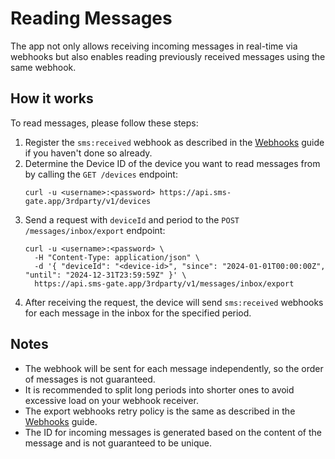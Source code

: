 # Reading Messages

The app not only allows receiving incoming messages in real-time via webhooks but also enables reading previously received messages using the same webhook.

## How it works

To read messages, please follow these steps:

1. Register the `sms:received` webhook as described in the [Webhooks](../features/webhooks.md) guide if you haven't done so already.
2. Determine the Device ID of the device you want to read messages from by calling the `GET /devices` endpoint:
    ```
    curl -u <username>:<password> https://api.sms-gate.app/3rdparty/v1/devices
    ```
3. Send a request with `deviceId` and period to the `POST /messages/inbox/export` endpoint:
    ```
    curl -u <username>:<password> \
      -H "Content-Type: application/json" \
      -d '{ "deviceId": "<device-id>", "since": "2024-01-01T00:00:00Z", "until": "2024-12-31T23:59:59Z" }' \
      https://api.sms-gate.app/3rdparty/v1/messages/inbox/export
    ```
4. After receiving the request, the device will send `sms:received` webhooks for each message in the inbox for the specified period.

## Notes

* The webhook will be sent for each message independently, so the order of messages is not guaranteed.
* It is recommended to split long periods into shorter ones to avoid excessive load on your webhook receiver.
* The export webhooks retry policy is the same as described in the [Webhooks](../features/webhooks.md) guide.
* The ID for incoming messages is generated based on the content of the message and is not guaranteed to be unique.
